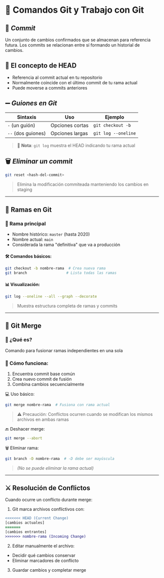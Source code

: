 # 🌿 **Comandos Git y Trabajo con Git**

## 💾 *Commit*
Un conjunto de cambios confirmados que se almacenan para referencia futura. Los commits se relacionan entre sí formando un historial de cambios.

## 🎯 **El concepto de HEAD**
- Referencia al commit actual en tu repositorio
- Normalmente coincide con el último commit de tu rama actual
- Puede moverse a commits anteriores

## ➖ *Guiones en Git*
| Sintaxis | Uso | Ejemplo |
|----------|-----|---------|
| `-` (un guión) | Opciones cortas | `git checkout -b` |
| `--` (dos guiones) | Opciones largas | `git log --oneline` |

> 📌 **Nota**: `git log` muestra el HEAD indicando tu rama actual

## 🗑️ *Eliminar un commit*
```bash
git reset <hash-del-commit>
```
> Elimina la modificación commiteada manteniendo los cambios en staging

---

## **🌳 Ramas en Git**
### 🔀 Rama principal
- Nombre histórico: `master` (hasta 2020)
- Nombre actual: `main`
- Considerada la rama "definitiva" que va a producción

#### 🛠️ Comandos básicos:
```bash
git checkout -b nombre-rama  # Crea nueva rama
git branch                  # Lista todas las ramas
```

#### 📊 Visualización:
```bash
git log --oneline --all --graph --decorate
```
> Muestra estructura completa de ramas y commits

---

## **🔄 Git Merge**
### 🤝 ¿Qué es?
Comando para fusionar ramas independientes en una sola

### 🔧 Cómo funciona:
1. Encuentra commit base común
2. Crea nuevo commit de fusión
3. Combina cambios secuencialmente

💻 Uso básico:
```bash
git merge nombre-rama  # Fusiona con rama actual
```
> ⚠️ Precaución: Conflictos ocurren cuando se modifican los mismos archivos en ambas ramas

🔙 Deshacer merge:
```bash
git merge --abort
```

🗑️ Eliminar rama:
```bash
git branch -D nombre-rama  # -D debe ser mayúscula
```
> *(No se puede eliminar la rama actual)*

---

## **⚔️ Resolución de Conflictos**
Cuando ocurre un conflicto durante merge:
1. Git marca archivos conflictivos con:

```diff
<<<<<<< HEAD (Current Change)
[cambios actuales]
=======
[cambios entrantes]
>>>>>>> nombre-rama (Incoming Change)
```

2. Editar manualmente el archivo:
  - Decidir qué cambios conservar
  - Eliminar marcadores de conflicto

3. Guardar cambios y completar merge
